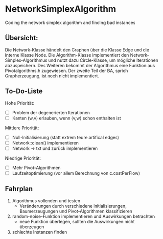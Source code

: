 # NetworkSimplexAlgorithm
Coding the network simplex algorithm and finding bad instances

## Übersicht:
Die Network-Klasse händelt den Graphen über die Klasse Edge und die interne Klasse Node.
Die Algorithm-Klasse implementiert den Network-Simplex-Algorithmus und nutzt dazu Circle-Klasse, um mögliche Iterationen abzuspeichern.
Des Weiteren bekommt der Algorithmus eine Funktion aus Pivotalgorithms.h zugewiesen.
Der zweite Teil der BA, sprich Grapherzeugung, ist noch nicht implementiert.

## To-Do-Liste
Hohe Priorität:
- [ ] Problem der degenerierten Iterationen
- [ ] Kanten (w,v) erlauben, wenn (v,w) schon enthalten ist

Mittlere Priorität:
- [ ] Null-Initialisierung (statt extrem teure artifical edges)
- [ ] Network::clean() implementieren
- [ ] Network -> txt und zurück implementieren

Niedrige Priorität:
- [ ] Mehr Pivot-Algorithmen
- [ ] Laufzeitoptimierung (vor allem Berechnung von c.costPerFlow)

## Fahrplan
1. Algorithmus vollenden und testen
   - Veränderungen durch verschiedene Initialisierungen, Baumerzeugungen und Pivot-Algorithmen klassifizieren
2. random-noise-Funktion implementieren und Auswirkungen betrachten
   - neue Funktion überlegen, sollten die Auswirkungen nicht überzeugen
3. schlechte Instanzen finden

